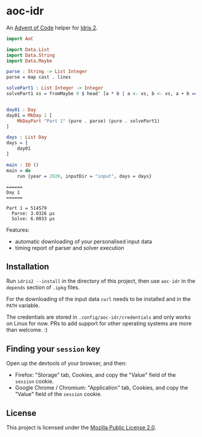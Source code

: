 # aoc-idr

An [Advent of Code](https://adventofcode.com/) helper for [Idris 2](https://github.com/idris-lang/Idris2).

```idris
import AoC

import Data.List
import Data.String
import Data.Maybe

parse : String -> List Integer
parse = map cast . lines

solvePart1 : List Integer -> Integer
solvePart1 xs = fromMaybe 0 $ head' [a * b | a <- xs, b <- xs, a + b == 2020]


day01 : Day
day01 = MkDay 1 [
    MkDayPart "Part 1" (pure . parse) (pure . solvePart1)
]

days : List Day
days = [
    day01
]

main : IO ()
main = do
    run {year = 2020, inputDir = "input", days = days}
```

```
======
Day 1
======

Part 1 = 514579
  Parse: 3.0326 μs
  Solve: 6.0033 μs
```

Features:

- automatic downloading of your personalised input data
- timing report of parser and solver execution

## Installation

Run `idris2 --install` in the directory of this project, then use `aoc-idr`
in the `depends` section of `.ipkg` files.

For the downloading of the input data `curl` needs to be installed and in the
`PATH` variable.

The credentials are stored in `.config/aoc-idr/credentials` and only works on
Linux for now. PRs to add support for other operating systems are more than welcome. :)

## Finding your `session` key

Open up the devtools of your browser, and then:

- Firefox: "Storage" tab, Cookies, and copy the "Value" field of the `session` cookie.
- Google Chrome / Chromium: "Application" tab, Cookies, and copy the "Value" field of the `session` cookie.


## License

This project is licensed under the [Mozilla Public License 2.0](https://www.mozilla.org/en-US/MPL/2.0/).